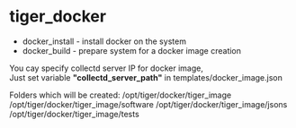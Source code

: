 # tiger_docker

- docker_install - install docker on the system
- docker_build   - prepare system for a docker image creation


You cay specify collectd server IP for docker image,  
Just set variable **"collectd_server_path"** in templates/docker_image.json




Folders which will be created:
 /opt/tiger/docker/tiger_image 
 /opt/tiger/docker/tiger_image/software
 /opt/tiger/docker/tiger_image/jsons
 /opt/tiger/docker/tiger_image/tests

